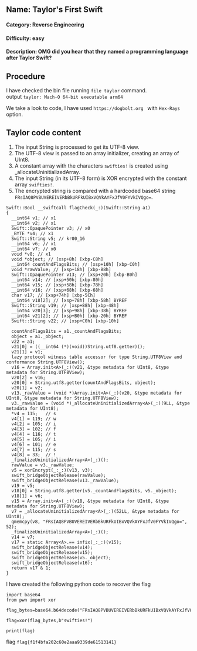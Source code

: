 ## Name: Taylor's First Swift
#### Category: Reverse Engineering
#### Difficulty: easy
#### Description: OMG did you hear that they named a programming language after Taylor Swift? 

## Procedure
I have checked the bin file running ```file taylor``` command.<br>
output ```taylor: Mach-O 64-bit executable arm64```
<br>

We take a look to code, I have used ```https://dogbolt.org ``` with ```Hex-Rays``` option.
<br>

## Taylor code content
1) The input String is processed to get its UTF-8 view.
2) The UTF-8 view is passed to an array initializer, creating an array of UInt8.
3) A constant array with the characters ```swifties!``` is created using _allocateUninitializedArray.
4) The input String (in its UTF-8 form) is XOR encrypted with the constant array ```swifties!```.
5) The encrypted string is compared with a hardcoded base64 string ```FRsIAQ8PVBUVEREIVERbBkURFkUIBxVQVkAYFxJfV0FYVkIVQgo=```.

```
Swift::Bool __swiftcall flagCheck(_:)(Swift::String a1)
{
  __int64 v1; // x1
  __int64 v2; // x1
  Swift::OpaquePointer v3; // x0
  _BYTE *v4; // x1
  Swift::String v5; // kr00_16
  __int64 v6; // x1
  __int64 v7; // x0
  void *v8; // x1
  void *object; // [xsp+8h] [xbp-C8h]
  __int64 countAndFlagsBits; // [xsp+10h] [xbp-C0h]
  void *rawValue; // [xsp+18h] [xbp-B8h]
  Swift::OpaquePointer v13; // [xsp+20h] [xbp-B0h]
  __int64 v14; // [xsp+50h] [xbp-80h]
  __int64 v15; // [xsp+58h] [xbp-78h]
  __int64 v16; // [xsp+68h] [xbp-68h]
  char v17; // [xsp+74h] [xbp-5Ch]
  __int64 v18[2]; // [xsp+78h] [xbp-58h] BYREF
  Swift::String v19; // [xsp+88h] [xbp-48h]
  __int64 v20[3]; // [xsp+98h] [xbp-38h] BYREF
  __int64 v21[2]; // [xsp+B0h] [xbp-20h] BYREF
  Swift::String v22; // [xsp+C0h] [xbp-10h]

  countAndFlagsBits = a1._countAndFlagsBits;
  object = a1._object;
  v22 = a1;
  v21[0] = ((__int64 (*)(void))String.utf8.getter)();
  v21[1] = v1;
  lazy protocol witness table accessor for type String.UTF8View and conformance String.UTF8View();
  v16 = Array.init<A>(_:)(v21, &type metadata for UInt8, &type metadata for String.UTF8View);
  v20[2] = v16;
  v20[0] = String.utf8.getter(countAndFlagsBits, object);
  v20[1] = v2;
  v13._rawValue = (void *)Array.init<A>(_:)(v20, &type metadata for UInt8, &type metadata for String.UTF8View);
  v3._rawValue = (void *)_allocateUninitializedArray<A>(_:)(9LL, &type metadata for UInt8);
  *v4 = 115;   // s
  v4[1] = 119; // w
  v4[2] = 105; // i
  v4[3] = 102; // f
  v4[4] = 116; // t
  v4[5] = 105; // i
  v4[6] = 101; // e
  v4[7] = 115; // s
  v4[8] = 33;  // !
  _finalizeUninitializedArray<A>(_:)();
  rawValue = v3._rawValue;
  v5 = xorEncrypt(_:_:)(v13, v3);
  swift_bridgeObjectRelease(rawValue);
  swift_bridgeObjectRelease(v13._rawValue);
  v19 = v5;
  v18[0] = String.utf8.getter(v5._countAndFlagsBits, v5._object);
  v18[1] = v6;
  v15 = Array.init<A>(_:)(v18, &type metadata for UInt8, &type metadata for String.UTF8View);
  v7 = _allocateUninitializedArray<A>(_:)(52LL, &type metadata for UInt8);
  qmemcpy(v8, "FRsIAQ8PVBUVEREIVERbBkURFkUIBxVQVkAYFxJfV0FYVkIVQgo=", 52);
  _finalizeUninitializedArray<A>(_:)();
  v14 = v7;
  v17 = static Array<A>.== infix(_:_:)(v15);
  swift_bridgeObjectRelease(v14);
  swift_bridgeObjectRelease(v15);
  swift_bridgeObjectRelease(v5._object);
  swift_bridgeObjectRelease(v16);
  return v17 & 1;
}
```
I have created the following python code to recover the flag
<br>

```
import base64
from pwn import xor

flag_bytes=base64.b64decode("FRsIAQ8PVBUVEREIVERbBkURFkUIBxVQVkAYFxJfV0FYVkIVQgo=")

flag=xor(flag_bytes,b"swifties!")

print(flag)
```

flag ```flag{f1f4bfa202c60e2aaa9339de61513141}```



